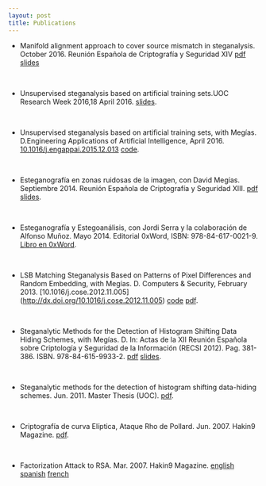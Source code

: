 ```yaml
---
layout: post
title: Publications
---
```

- Manifold alignment approach to cover source mismatch in steganalysis. October 2016. 
Reunión Española de Criptografía y Seguridad XIV
[pdf](http://daniellerch.me/doc/dlerch2016ma.pdf)
[slides](http://daniellerch.me/doc/dlerch2016ma_slides.pdf)
<br>

- Unsupervised steganalysis based on artificial training sets.UOC Research Week 2016,18 April 2016. 
[slides](http://daniellerch.me/doc/dlerch_UOCRW2016_showcase.pdf).
<br>

- Unsupervised steganalysis based on artificial training sets, with Megías. D.Engineering Applications of Artificial Intelligence, April 2016. [10.1016/j.engappai.2015.12.013](href="http://www.sciencedirect.com/science/article/pii/S0952197616000026) [code](https://github.com/daniellerch/ATS).
<br>

- Esteganografía en zonas ruidosas de la imagen, con David Megías. Septiembre 2014. 
Reunión Española de Criptografía y Seguridad XIII. [pdf](http://m.web.ua.es/es/recsi2014/documentos/papers/esteganografia-en-zonas-ruidosas-de-la-imagen.pdf) [slides](http://daniellerch.me/doc/dlerchRECSI2014_slides.pdf).
<br>

- Esteganografía y Estegoanálisis, con Jordi Serra y la colaboración de Alfonso Muñoz. 
Mayo 2014. Editorial 0xWord, ISBN: 978-84-617-0021-9. [Libro en 0xWord](http://0xword.com/es/libros/64-esteganografia-y-estegoanalisis.html).
<br>

- LSB Matching Steganalysis Based on Patterns of Pixel Differences and Random Embedding, with Megías. 
D. Computers &amp; Security, February 2013. [10.1016/j.cose.2012.11.005] (http://dx.doi.org/10.1016/j.cose.2012.11.005) 
[code](http://www.daniellerch.me/snippets/stego/ppd_cose.c) [pdf](http://openaccess.uoc.edu/webapps/o2/bitstream/10609/40841/1/Patterns_O2.pdf).
<br>

- Steganalytic Methods for the Detection of Histogram Shifting Data Hiding Schemes, with Megías. 
D. In: Actas de la XII Reunión Española sobre Criptología y Seguridad de la Información (RECSI 2012). 
Pag. 381-386. ISBN. 978-84-615-9933-2. [pdf](http://www.daniellerch.me/doc/dlerch2012hs.pdf) [slides](http://www.daniellerch.me/doc/dlerch2012hs_press.pdf).
<br>

- Steganalytic methods for the detection of histogram shifting data-hiding schemes. 
Jun. 2011. Master Thesis (UOC). [pdf](http://hdl.handle.net/10609/8159). 
<br>

- Criptografía de curva Elíptica, Ataque Rho de Pollard. Jun. 2007. Hakin9 Magazine. 
[pdf](http://www.daniellerch.me/doc/elipt-es.pdf). 
<br>

- Factorization Attack to RSA. Mar. 2007. Hakin9 Magazine. 
[english](http://www.daniellerch.me/doc/rsa-en.pdf)
[spanish](http://www.daniellerch.me/doc/rsa-es.pdf)
[french](http://www.daniellerch.me/doc/rsa-fr.pdf)
<br>
